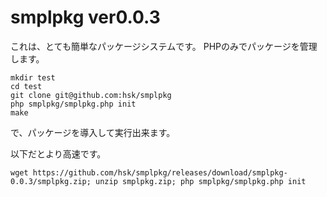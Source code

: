 # smplpkg ver0.0.3

これは、とても簡単なパッケージシステムです。
PHPのみでパッケージを管理します。

    mkdir test
    cd test
    git clone git@github.com:hsk/smplpkg
    php smplpkg/smplpkg.php init
    make

で、パッケージを導入して実行出来ます。

以下だとより高速です。

    wget https://github.com/hsk/smplpkg/releases/download/smplpkg-0.0.3/smplpkg.zip; unzip smplpkg.zip; php smplpkg/smplpkg.php init
